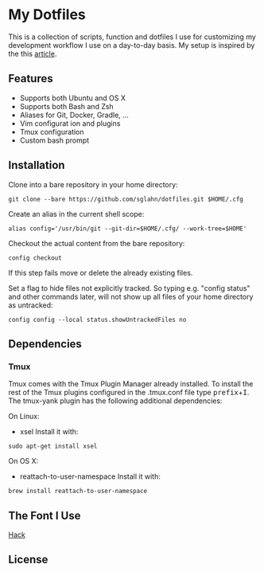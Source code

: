 # My Dotfiles
This is a collection of scripts, function and dotfiles I use for customizing my development workflow I use on a day-to-day basis.
My setup is inspired by the this [article](http://developer.atlassian.com/blog/2016/02/best-way-to-store-dotfiles-git-bare-repo/).

## Features
- Supports both Ubuntu and OS X
- Supports both Bash and Zsh
- Aliases for Git, Docker, Gradle, ...
- Vim configurat	ion and plugins
- Tmux configuration
- Custom bash prompt

## Installation 	
Clone into a bare repository in your home directory:
```
git clone --bare https://github.com/sglahn/dotfiles.git $HOME/.cfg
```
Create an alias in the current shell scope:
```
alias config='/usr/bin/git --git-dir=$HOME/.cfg/ --work-tree=$HOME'
```
Checkout the actual content from the bare repository:
```
config checkout
```
If this step fails move or delete the already existing files.

Set a flag to hide files not explicitly tracked. So typing e.g. "config status" and other commands later, will not show up all files of your home directory as untracked:
```
config config --local status.showUntrackedFiles no
```

## Dependencies
### Tmux
Tmux comes with the Tmux Plugin Manager already installed. To install the rest of the Tmux plugins configured in the .tmux.conf file type <kbd>prefix</kbd>+<kbd>I</kbd>. The tmux-yank plugin has the following additional dependencies:

On Linux:
- xsel
Install it with:
```
sudo apt-get install xsel
```
On OS X:
- reattach-to-user-namespace
Install it with:
```
brew install reattach-to-user-namespace
```

## The Font I Use
[Hack](http://sourcefoundry.org/hack/)

## License

